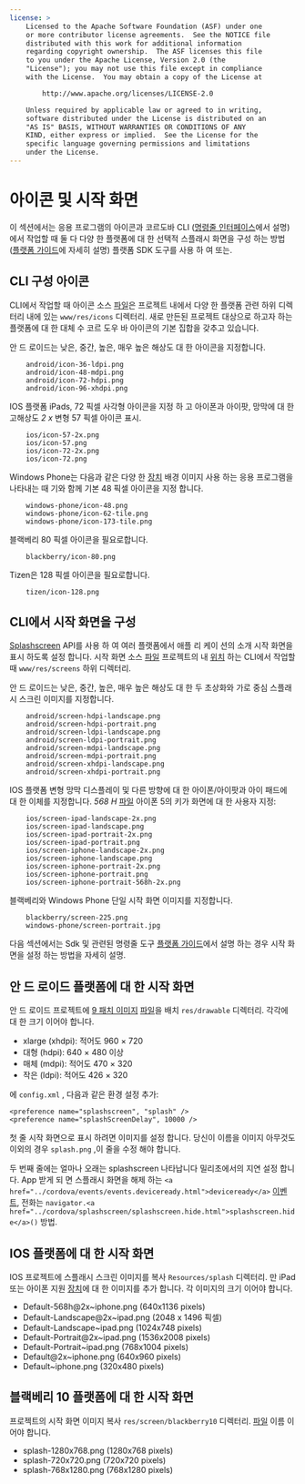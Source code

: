 ```yaml
---
license: >
    Licensed to the Apache Software Foundation (ASF) under one
    or more contributor license agreements.  See the NOTICE file
    distributed with this work for additional information
    regarding copyright ownership.  The ASF licenses this file
    to you under the Apache License, Version 2.0 (the
    "License"); you may not use this file except in compliance
    with the License.  You may obtain a copy of the License at

        http://www.apache.org/licenses/LICENSE-2.0

    Unless required by applicable law or agreed to in writing,
    software distributed under the License is distributed on an
    "AS IS" BASIS, WITHOUT WARRANTIES OR CONDITIONS OF ANY
    KIND, either express or implied.  See the License for the
    specific language governing permissions and limitations
    under the License.
---
```


# 아이콘 및 시작 화면

이 섹션에서는 응용 프로그램의 아이콘과 코르도바 CLI (<a href="../guide/cli/index.html">명령줄 인터페이스</a>에서 설명)에서 작업할 때 둘 다 다양 한 플랫폼에 대 한 선택적 스플래시 화면을 구성 하는 방법 (<a href="../guide/platforms/index.html">플랫폼 <a href="../index.html">가이드</a></a>에 자세히 설명) 플랫폼 SDK 도구를 사용 하 여 또는.

## CLI 구성 아이콘

CLI에서 작업할 때 아이콘 소스 <a href="../cordova/file/fileobj/fileobj.html">파일</a>은 프로젝트 내에서 다양 한 플랫폼 관련 하위 디렉터리 내에 있는 `www/res/icons` 디렉터리. 새로 만든된 프로젝트 대상으로 하고자 하는 플랫폼에 대 한 대체 수 코르 도우 바 아이콘의 기본 집합을 갖추고 있습니다.

안 드 로이드는 낮은, 중간, 높은, 매우 높은 해상도 대 한 아이콘을 지정합니다.

        android/icon-36-ldpi.png
        android/icon-48-mdpi.png
        android/icon-72-hdpi.png
        android/icon-96-xhdpi.png
    

IOS 플랫폼 iPads, 72 픽셀 사각형 아이콘을 지정 하 고 아이폰과 아이팟, 망막에 대 한 고해상도 *2 x* 변형 57 픽셀 아이콘 표시.

        ios/icon-57-2x.png
        ios/icon-57.png
        ios/icon-72-2x.png
        ios/icon-72.png
    

Windows Phone는 다음과 같은 다양 한 <a href="../cordova/device/device.html">장치</a> 배경 이미지 사용 하는 응용 프로그램을 나타내는 때 기와 함께 기본 48 픽셀 아이콘을 지정 합니다.

        windows-phone/icon-48.png
        windows-phone/icon-62-tile.png
        windows-phone/icon-173-tile.png
    

블랙베리 80 픽셀 아이콘을 필요로합니다.

        blackberry/icon-80.png
    

Tizen은 128 픽셀 아이콘을 필요로합니다.

        tizen/icon-128.png
    

## CLI에서 시작 화면을 구성

<a href="../cordova/splashscreen/splashscreen.html">Splashscreen</a> API를 사용 하 여 여러 플랫폼에서 애플 리 케이 션의 소개 시작 화면을 표시 하도록 설정 합니다. 시작 화면 소스 <a href="../cordova/file/fileobj/fileobj.html">파일</a> 프로젝트의 내 <a href="../cordova/geolocation/Position/position.html">위치</a> 하는 CLI에서 작업할 때 `www/res/screens` 하위 디렉터리.

안 드 로이드는 낮은, 중간, 높은, 매우 높은 해상도 대 한 두 초상화와 가로 중심 스플래시 스크린 이미지를 지정합니다.

        android/screen-hdpi-landscape.png
        android/screen-hdpi-portrait.png
        android/screen-ldpi-landscape.png
        android/screen-ldpi-portrait.png
        android/screen-mdpi-landscape.png
        android/screen-mdpi-portrait.png
        android/screen-xhdpi-landscape.png
        android/screen-xhdpi-portrait.png
    

IOS 플랫폼 변형 망막 디스플레이 및 다른 방향에 대 한 아이폰/아이팟과 아이 패드에 대 한 이체를 지정합니다. *568 H* <a href="../cordova/file/fileobj/fileobj.html">파일</a> 아이폰 5의 키가 화면에 대 한 사용자 지정:

        ios/screen-ipad-landscape-2x.png
        ios/screen-ipad-landscape.png
        ios/screen-ipad-portrait-2x.png
        ios/screen-ipad-portrait.png
        ios/screen-iphone-landscape-2x.png
        ios/screen-iphone-landscape.png
        ios/screen-iphone-portrait-2x.png
        ios/screen-iphone-portrait.png
        ios/screen-iphone-portrait-568h-2x.png
    

블랙베리와 Windows Phone 단일 시작 화면 이미지를 지정합니다.

        blackberry/screen-225.png
        windows-phone/screen-portrait.jpg
    

다음 섹션에서는 Sdk 및 관련된 명령줄 도구 <a href="../guide/platforms/index.html">플랫폼 <a href="../index.html">가이드</a></a>에서 설명 하는 경우 시작 화면을 설정 하는 방법을 자세히 설명.

## 안 드 로이드 플랫폼에 대 한 시작 화면

안 드 로이드 프로젝트에 [9 패치 이미지][1] <a href="../cordova/file/fileobj/fileobj.html">파일</a>을 배치 `res/drawable` 디렉터리. 각각에 대 한 크기 이어야 합니다.

 [1]: https://developer.android.com/tools/help/draw9patch.html

*   xlarge (xhdpi): 적어도 960 × 720
*   대형 (hdpi): 640 × 480 이상
*   매체 (mdpi): 적어도 470 × 320
*   작은 (ldpi): 적어도 426 × 320

에 `config.xml` , 다음과 같은 환경 설정 추가:

    <preference name="splashscreen", "splash" />
    <preference name="splashScreenDelay", 10000 />
    

첫 줄 시작 화면으로 표시 하려면 이미지를 설정 합니다. 당신이 이름을 이미지 아무것도 이외의 경우 `splash.png` ,이 줄을 수정 해야 합니다.

두 번째 줄에는 얼마나 오래는 splashscreen 나타납니다 밀리초에서의 지연 설정 합니다. App 받게 되 면 스플래시 화면을 해제 하는 `<a href="../cordova/events/events.deviceready.html">deviceready</a>` <a href="../cordova/events/events.html">이벤트</a>, 전화는 `navigator.<a href="../cordova/splashscreen/splashscreen.hide.html">splashscreen.hide</a>()` 방법.

## IOS 플랫폼에 대 한 시작 화면

IOS 프로젝트에 스플래시 스크린 이미지를 복사 `Resources/splash` 디렉터리. 만 iPad 또는 아이폰 지원 <a href="../cordova/device/device.html">장치</a>에 대 한 이미지를 추가 합니다. 각 이미지의 크기 이어야 합니다.

*   Default-568h@2x~iphone.png (640x1136 pixels)
*   Default-Landscape@2x~ipad.png (2048 x 1496 픽셀)
*   Default-Landscape~ipad.png (1024x748 pixels)
*   Default-Portrait@2x~ipad.png (1536x2008 pixels)
*   Default-Portrait~ipad.png (768x1004 pixels)
*   Default@2x~iphone.png (640x960 pixels)
*   Default~iphone.png (320x480 pixels)

## 블랙베리 10 플랫폼에 대 한 시작 화면

프로젝트의 시작 화면 이미지 복사 `res/screen/blackberry10` 디렉터리. <a href="../cordova/file/fileobj/fileobj.html">파일</a> 이름 이어야 합니다.

*   splash-1280x768.png (1280x768 pixels)
*   splash-720x720.png (720x720 pixels)
*   splash-768x1280.png (768x1280 pixels)